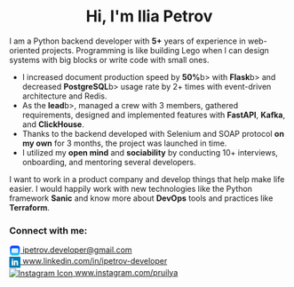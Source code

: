 <h1 align="center">Hi, I'm Ilia Petrov</h1>

I am a Python backend developer with <b>5+</b> years of experience in web-oriented projects. Programming is like
building Lego when I can design systems with big blocks or write code with small ones.

<ul>
  <li>I increased document production speed by <b>50%</b>b> with <b>Flask</b>b> and decreased <b>PostgreSQL</b>b> usage rate by 2+ times
with event-driven architecture and Redis.</li>
  <li>As the <b>lead</b>b>, managed a crew with 3 members, gathered requirements, designed and implemented features with
<b>FastAPI</b>, <b>Kafka</b>, and <b>ClickHouse</b>.</li>
  <li>Thanks to the backend developed with Selenium and SOAP protocol <b>on my own</b> for 3 months, the project
was launched in time.</li>
  <li>I utilized my <b>open mind</b> and <b>sociability</b> by conducting 10+ interviews, onboarding, and mentoring several
developers.</li>
</ul>

I want to work in a product company and develop things that help make life easier. I would happily work with new
technologies like the Python framework <b>Sanic</b> and know more about <b>DevOps</b> tools and practices like <b>Terraform</b>.

<h3 align="left">Connect with me:</h3>
<p align="left">
    <a href="mailto:ipetrov.developer@gmail.com" target="blank">
      <img align="center" src="https://raw.githubusercontent.com/chinchy/chinchy/main/email.png" alt="EMail icon" height="20" width="20" /> 
      ipetrov.developer@gmail.com
    </a></br>
    <a href="www.linkedin.com/in/ipetrov-developer" target="blank">
      <img align="center" src="https://raw.githubusercontent.com/chinchy/chinchy/main/linkedin.png" alt="LinkedIn Icon" height="20" width="20" /> 
      www.linkedin.com/in/ipetrov-developer
    </a></br>
    <a href="www.instagram.com/pruilya" target="blank">
      <img align="center" src="https://raw.githubusercontent.com/rahuldkjain/github-profile-readme-generator/master/src/images/icons/Social/instagram.svg" alt="Instagram Icon" height="30" width="20" /> 
      www.instagram.com/pruilya
    </a>
</p>
